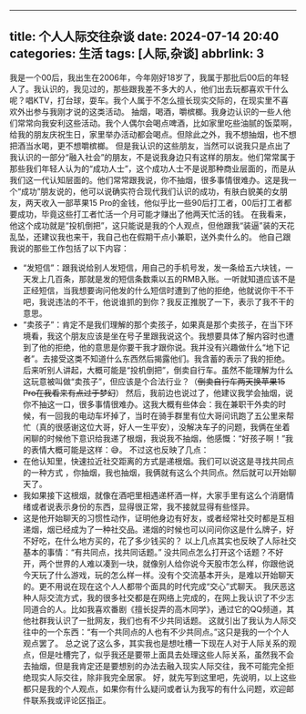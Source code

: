 -----
title: 个人人际交往杂谈
date: 2024-07-14 20:40
categories: 生活
tags: [人际,杂谈]
abbrlink: 3
-----

我是一个00后，我出生在2006年，今年刚好18岁了，我属于那批后00后的年轻人了。我认识的，我见过的，那些跟我差不多大的人，他们出去玩都喜欢干什么呢？唱KTV，打台球，耍车。我个人属于不怎么擅长现实交际的，在现实里不喜欢外出参与我刚才说的这类活动。
抽烟，喝酒，嚼槟榔。我身边认识的一些人他们常常向我安利这些活动。我个人偶尔会喝点啤酒，比如家里吃些油腻的饭菜啊，给我的朋友庆祝生日，家里举办活动都会喝点。但除此之外，我不想抽烟，也不想把酒当水喝，更不想嚼槟榔。
但是我认识的这些朋友，当然可以说我只是点出了我认识的一部分“融入社会”的朋友，不是说我身边只有这样的朋友。他们常常属于那些我们年轻人认为的“成功人士”，这个成功人士不是说那种商业层面的，而是从我们这一代认知层面的。他们常常跟我说，你不抽烟，很多事情很难办。这是我一个“成功”朋友说的，他可以说确实符合现代我们认识的成功，有肤白貌美的女朋友，两天收入一部苹果15 Pro的金钱，他似乎比一些90后打工者，00后打工者都要成功，毕竟这些打工者忙活一个月可能才赚出了他两天忙活的钱。
在我看来，他这个成功就是“投机倒把”，这只能说是我的个人观点，但他跟我“装逼”装的天花乱坠，还建议我也来干，我自己也在假期干点小兼职，送外卖什么的。
他自己跟我说的那些工作包括了以下内容：
- “发短信”：跟我说给别人发短信，用自己的手机号发，发一条给五六块钱，一天发上几百条，那就是发的短信条数乘以五的RMB入账。一听就知道应该不是正经短信，当我想要询问他发的什么短信时遭到了他的拒绝，他就说你干不干吧，我说违法的不干，他说谁抓的到你？我反正推脱了一下，表示了我不干的意思。
- “卖孩子”：肯定不是我们理解的那个卖孩子，如果真是那个卖孩子，在当下环境看，我这个朋友应该是坐在号子里跟我说这个。我想要具体了解内容时也遭到了他的拒绝，他的意思是你要干我才跟你说。我并没有兴趣做什么“地下记者”。去接受这类不知道什么东西然后揭露他们。我含蓄的表示了我的拒绝。后来听别人讲起，大概可能是“投机倒把”，倒卖自行车。虽然不能理解为什么这玩意被叫做“卖孩子”，但应该是个合法行业？（~~倒卖自行车两天换苹果15 Pro在我看来有点过于梦幻~~）
然后，我前边也说过了，他建议我学会抽烟，说你不抽这一口，很多事情很难办。这我大概有些体会：我在兼职干外卖的时候，有一回我的电动车坏掉了，当时在骑手群里有位大哥问讯跑了五公里来帮忙（真的很感谢这位大哥，好人一生平安），没解决车子的问题，我俩在坐着闲聊的时候他下意识给我递了根烟，我说我不抽烟，他感慨：“好孩子啊！”我的表情大概可能是这样：😅。
不过这也反映了几点：
- 在他认知里，快速拉近社交距离的方式是递根烟。我们可以说这是寻找共同点的一种方式 ，你抽烟，我也抽烟，我俩就有这么个共同点。然后就可以开始聊天了。
- 我如果接下这根烟，就像在酒吧里相遇递杯酒一样，大家手里有这么个消磨情绪或者说表示身份的东西，显得很正常，我不接就显得有些怪异。
- 这是他开始聊天的习惯性动作，证明他身边有好友，或者经常社交时都是互相递烟，烟已经成为了一种社交品。递烟的时候也可以问问你这是什么牌子，好不好吃，在什么地方买的，花了多少钱买的？
以上几点其实也反映了人际社交基本的事情：“有共同点，找共同话题。”
没共同点怎么打开这个话题？不好开，两个世界的人难以凑到一块，就像别人给你说今天股市怎么样，你跟他说今天玩了什么游戏，玩的怎么样一样。没有个交流基本开头，是难以开始聊天的。更不用说在现在这个人人都带个面具的时代完成“交心”式聊天。
我厌恶这种人际交流方式，我的很多社交都是在网络上完成的，在网上我认识了不少志同道合的人。比如我喜欢番剧《擅长捉弄的高木同学》，通过它的QQ频道，其他社群我认识了一批网友，我们也有不少共同话题。
这就引出了我认为人际交往中的一个东西：“有一个共同点的人也有不少共同点。”这只是我的一个个人观点罢了。
总之说了这么多，其实我也是想吐槽一下现在人对于人际关系的观点，但是吐槽完了，似乎我还是要带上面具去处理这些人际关系，虽然我不会去抽烟，但是我肯定还是要想别的办法去融入现实人际交往，我不可能完全拒绝现实人际交往，除非我完全居家。
好，就先写到这里吧，先说明，以上这些都只是我的个人观点，如果你有什么疑问或者认为我写的有什么问题，欢迎邮件联系我或评论区指正。